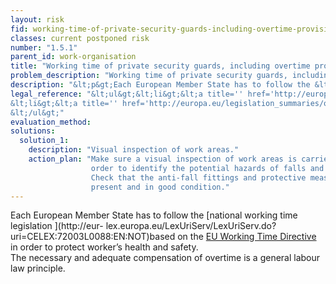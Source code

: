 ```yaml
---
layout: risk
fid: working-time-of-private-security-guards-including-overtime-provisions-is-as-stipulated-by-national-legislation-or-collective-labour-agreement
classes: current postponed risk
number: "1.5.1"
parent_id: work-organisation
title: "Working time of private security guards, including overtime provisions, is as stipulated by national legislation or collective labour agreement."
problem_description: "Working time of private security guards, including overtime provisions, is not as stipulated by national legislation or collective labour agreement."
description: "&lt;p&gt;Each European Member State has to follow the &lt;a title='' href='http://eur-lex.europa.eu/LexUriServ/LexUriServ.do?uri=CELEX:72003L0088:EN:NOT' rel='nofollow' target='_blank'&gt;national working time legislation &lt;/a&gt;based on the &lt;a title='' href='http://europa.eu/legislation_summaries/other/c10405_en.htm' rel='nofollow' target='_blank'&gt;EU Working Time Directive&lt;/a&gt; in order to protect worker’s health and safety.&lt;br/&gt;The necessary and adequate compensation of overtime is a general labour law principle.&lt;/p&gt;"
legal_reference: "&lt;ul&gt;&lt;li&gt;&lt;a title='' href='http://europa.eu/legislation_summaries/employment_and_social_policy/health_hygiene_safety_at_work/c11113_en.htm' rel='nofollow' target='_blank'&gt;89/391/CEE Implementing measures to improve the health and safety of workers (framework directive)&lt;/a&gt;&lt;/li&gt;&amp;#13;
&lt;li&gt;&lt;a title='' href='http://europa.eu/legislation_summaries/other/c10405_en.htm' rel='nofollow' target='_blank'&gt;93/104/CEE Directive concerning certain aspects of the organization of working time&lt;/a&gt;&lt;/li&gt;&amp;#13;
&lt;/ul&gt;"
evaluation_method: 
solutions:
  solution_1:
    description: "Visual inspection of work areas."
    action_plan: "Make sure a visual inspection of work areas is carried out in
                  order to identify the potential hazards of falls and slips.
                  Check that the anti-fall fittings and protective measures are
                  present and in good condition."
---
```

Each European Member State has to follow the [national working time
legislation ](http://eur-
lex.europa.eu/LexUriServ/LexUriServ.do?uri=CELEX:72003L0088:EN:NOT)based on
the [EU Working Time
Directive](http://europa.eu/legislation_summaries/other/c10405_en.htm) in
order to protect worker’s health and safety.  
The necessary and adequate compensation of overtime is a general labour law
principle.


